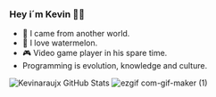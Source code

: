 ### Hey i´m Kevin 👊🏼

- 🌌  I came from another world.
- 🍉  I love watermelon. 
- 🎮  Video game player in his spare time.  
- Programming is evolution, knowledge and culture.

![Kevinaraujx GitHub Stats](https://kevinaraujx-github-readme-stats-kevinaraujx.vercel.app/api?username=kevinaraujx&show_icons=true)  ![ezgif com-gif-maker (1)](https://user-images.githubusercontent.com/82170234/115326695-12d9d780-a164-11eb-8ba8-41793bd9445f.gif)

